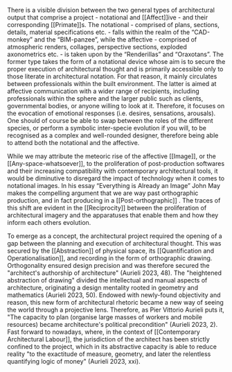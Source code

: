 There is a visible division between the two general types of architectural output that comprise a project - notational and [[Affect]]ive - and their corresponding [[Primate]]s. The notational - comprised of plans, sections, details, material specifications etc. - falls within the realm of the “CAD-monkey” and the “BIM-panzee”, while the affective - comprised of atmospheric renders, collages, perspective sections, exploded axonometrics etc. - is taken upon by the “Renderillas” and “Oraxotans”. The former type takes the form of a notational device whose aim is to secure the proper execution of architectural thought and is primarily accessible only to those literate in architectural notation. For that reason, it mainly circulates between professionals within the built environment. The latter is aimed at affective communication with a wider range of recipients, including professionals within the sphere and the larger public such as clients, governmental bodies, or anyone willing to look at it. Therefore, it focuses on the evocation of emotional responses (i.e. desires, sensations, arousals). One should of course be able to swap between the roles of the different species, or perform a symbolic inter-specie evolution if you will, to be recognised as a complex and well-rounded designer, therefore being able to attend both the notational and the affective. 

While we may attribute the meteoric rise of the affective [[Image]], or the [[Any-space-whatsoever]], to the proliferation of post-production softwares and their increasing compatibility with contemporary architectural tools, it would be diminutive to disregard the impact of technology when it comes to notational images. In his essay “Everything is Already an Image” John May makes the compelling argument that we are way past orthographic production, and in fact producing in a [[Post-orthographic]] . The traces of this shift are evident in the [[Reciprocity]] between the proliferation of architectural imagery and the apparatuses that enable them and how they inform each others evolution.  

To emerge as a concept, the architectural project required the opening of a gap between the planning and execution of architectural thought. This was secured by the [[Abstraction]] of physical space, its [[Quantification and Operationalisation]], and recording in the form of orthographic drawing. Orthogonality ensured design precision and was therefore secured the "architect's authorship of architecture" (Aurieli 2023, 48). The "heightened abstraction of drawing" divided the intellectual and manual aspects of architecture, originating a design mentality rooted in geometry and mathematics (Aurieli 2023, 50). Endowed with newly-found objectivity and reason, this new form of architectural rhetoric became a new way of seeing the world through a projective lens. Therefore, as Pier Vittorio Aurieli puts it, "The capacity to plan (organise large masses of workers and mobile resources) became architecture's political precondition" (Aurieli 2023, 2).  Fast forward to nowadays, where, in the context of [[Contemporary Architectural Labour]], the jurisdiction of the architect has been strictly confined to the project, which in its abstractive capacity is able to reduce reality "to the exactitude of measure, geometry, and later the relentless quantifying logic of money" (Aurieli 2023, xxi). 




